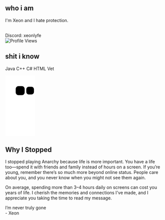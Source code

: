 ## who i am
I'm Xeon and I hate protection.

<br />Discord: xeonlyfe
<br />![Profile Views](https://komarev.com/ghpvc/?username=xeonlyfe)

## shit i know
Java C++ C# HTML Vet

<p align="center">

![github contribution grid snake animation](https://raw.githubusercontent.com/XeonLyfe/XeonLyfe/output/github-contribution-grid-snake.svg)

<h2>Why I Stopped</h2>
<p>I stopped playing Anarchy because life is more important. You have a life too—spend it with friends and family instead of hours on a screen. If you’re young, remember there’s so much more beyond online status. People care about you, and you never know when you might not see them again.</p>
<p>On average, spending more than 3–4 hours daily on screens can cost you years of life. I cherish the memories and connections I've made, and I appreciate you taking the time to read my message.</p>
<p>I’m never truly gone<br>- Xeon</p>

